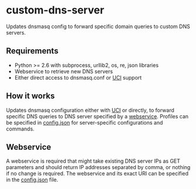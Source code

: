 # custom-dns-server
Updates dnsmasq config to forward specific domain queries to custom DNS servers.

## Requirements
 * Python >= 2.6 with subprocess, urllib2, os, re, json libraries
 * Webservice to retrieve new DNS servers
 * Either direct access to dnsmasq.conf or [UCI][uci] support
 
 
## How it works
Updates dnsmasq configuration either with [UCI][uci] or directly, to forward specific DNS queries to DNS server specified by a [webservice](#webservice).
Profiles can be specified in [config.json](config.json) for server-specific configurations and commands.


## Webservice
A webservice is required that might take existing DNS server IPs as GET parameters and should return IP addresses separated by comma, or nothing if no change is required. The webservice and its exact URI can be specified in the [config.json](config.json) file.


[uci]:http://nbd.name/gitweb.cgi?p=uci.git;a=summary

